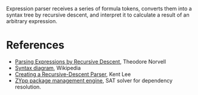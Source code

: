Expression parser receives a series of formula tokens, converts them into a syntax tree by recursive descent, and interpret it to calculate a result of an arbitrary expression.

# References
  * [Parsing Expressions by Recursive Descent](http://www.engr.mun.ca/~theo/Misc/exp_parsing.htm), Theodore Norvell
  * [Syntax diagram](http://en.wikipedia.org/wiki/Syntax_diagram), Wikipedia
  * [Creating a Recursive-Descent Parser](http://www.cs.luther.edu/~leekent/tutorials/ll1.html), Kent Lee
  * [ZYpp package management engine](http://en.wikipedia.org/wiki/ZYpp), SAT solver for dependency resolution.